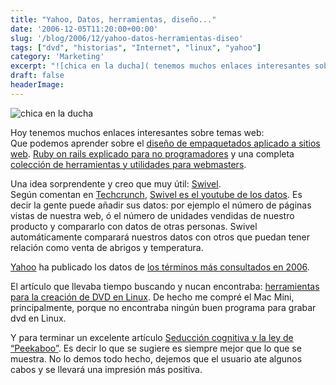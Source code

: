 ```yaml
---
title: "Yahoo, Datos, herramientas, diseño..."
date: '2006-12-05T11:20:00+00:00'
slug: '/blog/2006/12/yahoo-datos-herramientas-diseo'
tags: ["dvd", "historias", "Internet", "linux", "yahoo"]
category: 'Marketing'
excerpt: "![chica en la ducha]( tenemos muchos enlaces interesantes sobre temas web:  Que podemos aprender sobre el [diseño de empaquetados aplicado a s..."
draft: false
headerImage: 
---
```

![chica en la ducha](http://jorgegorka.files.wordpress.com/showergirl.jpg)

Hoy tenemos muchos enlaces interesantes sobre temas web:  
Que podemos aprender sobre el [diseño de empaquetados aplicado a sitios web](http://www.digital-web.com/articles/packaging_design_for_webbased_products/). [Ruby on rails explicado para no programadores](http://www.digital-web.com/articles/ruby_on_rails_for_the_rest_of_us/) y una completa [colección de herramientas y utilidades para webmasters](http://www.cuervoblanco.com/webmasters.html).

Una idea sorprendente y creo que muy útil: [Swivel](http://www.swivel.com/).  
Según comentan en [Techcrunch](http://www.techcrunch.com/), [Swivel es el youtube de los datos](http://www.techcrunch.com/2006/12/05/swivel-to-launch-this-week-communitize-your-data/). Es decir la gente puede añadir sus datos: por ejemplo el número de páginas vistas de nuestra web, ó el número de unidades vendidas de nuestro producto y compararlo con datos de otras personas. Swivel automáticamente comparará nuestros datos con otros que puedan tener relación como venta de abrigos y temperatura.

[Yahoo](http://www.yahoo.com/) ha publicado los datos de [los términos más consultados en 2006](http://f1.buzz.re2.yahoo.com/topsearches2006/lists/).

El artículo que llevaba tiempo buscando y nucan encontraba: [herramientas para la creación de DVD en Linux](http://www.jesusda.com/blog/index.php?id=9). De hecho me compré el Mac Mini, principalmente, porque no encontraba ningún buen programa para grabar dvd en Linux.

Y para terminar un excelente artículo [Seducción cognitiva y la ley de “Peekaboo”](http://headrush.typepad.com/creating_passionate_users/2006/11/cognitive_seduc.html). Es decir lo que se sugiere es siempre mejor que lo que se muestra. No lo demos todo hecho, dejemos que el usuario ate algunos cabos y se llevará una impresión más positiva.

